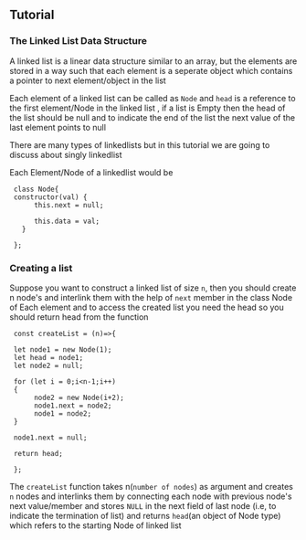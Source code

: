 Tutorial
--------
### The Linked List Data Structure

A linked list is a linear data structure similar to an array, but the elements are stored in a way such that each element is a seperate object which contains a pointer to next element/object in the list

Each element of a linked list can be called as `Node` and `head` is a reference to the first element/Node in the linked list , if a list is Empty then the head of the list should be null and to indicate the end of the list the next value of the last element points to null 

There are many types of linkedlists but in this tutorial we are going to discuss about singly linkedlist

Each Element/Node of a linkedlist would be

     class Node{
     constructor(val) {
          this.next = null;

          this.data = val;
       }

     };

     
### Creating a list

Suppose you want to construct a linked list of size `n`, then you should create n node's and interlink them with the help of `next` member in the class Node of Each element and to access the created list you need the head so you should return head from the function 
     
     const createList = (n)=>{

     let node1 = new Node(1);
     let head = node1;
     let node2 = null;

     for (let i = 0;i<n-1;i++)
     {
          node2 = new Node(i+2);
          node1.next = node2;
          node1 = node2;
     }

     node1.next = null;

     return head;

     };

The `createList` function takes n(`number of nodes`) as argument and creates `n` nodes and interlinks them by connecting each node with previous node's next value/member and stores `NULL` in the next field of last node (i.e, to indicate the termination of list) and returns `head`(an object of Node type) which refers to the starting Node of linked list
